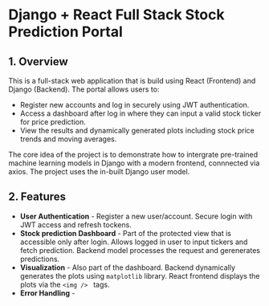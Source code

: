 # Django + React Full Stack Stock Prediction Portal

## 1. Overview

This is a full-stack web application that is build using React (Frontend) and Django (Backend). The portal allows users to:
- Register new accounts and log in securely using JWT authentication. 
-  Access a dashboard after log in where they can input a valid stock ticker for price prediction. 
- View the results and dynamically generated plots including stock price trends and moving averages. 

The core idea of the project is to demonstrate how to intergrate pre-trained machine learning models in Django with a modern frontend, connnected via axios. The project uses the in-built Django user model. 


## 2. Features

- **User Authentication** - Register a new user/account. Secure login with JWT access and refresh tockens. 
- **Stock prediction Dashboard** - Part of the protected view that is accessible only after login. Allows logged in user to input tickers and fetch prediction. Backend model processes the request and gerenerates predictions. 
- **Visualization** - Also part of the dashboard. Backend dynamically generates the plots using `matplotlib` library. React frontend displays the plots via the `<img /> ` tags. 
- **Error Handling** - 